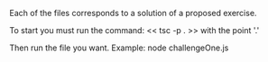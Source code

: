 Each of the files corresponds to a solution of a proposed exercise.

To start you must run the command: << tsc -p . >> with the point '.'

Then run the file you want. Example: node challengeOne.js